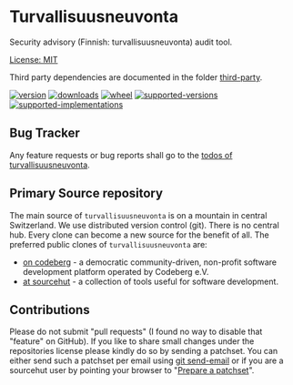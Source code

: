 # Turvallisuusneuvonta

Security advisory (Finnish: turvallisuusneuvonta) audit tool.

[License: MIT](https://git.sr.ht/~sthagen/turvallisuusneuvonta/tree/default/item/LICENSE)

Third party dependencies are documented in the folder [third-party](third-party/README.md).

[![version](https://img.shields.io/pypi/v/turvallisuusneuvonta.svg?style=flat)](https://pypi.python.org/pypi/turvallisuusneuvonta/)
[![downloads](https://pepy.tech/badge/turvallisuusneuvonta/month)](https://pepy.tech/project/turvallisuusneuvonta)
[![wheel](https://img.shields.io/pypi/wheel/turvallisuusneuvonta.svg?style=flat)](https://pypi.python.org/pypi/turvallisuusneuvonta/)
[![supported-versions](https://img.shields.io/pypi/pyversions/turvallisuusneuvonta.svg?style=flat)](https://pypi.python.org/pypi/turvallisuusneuvonta/)
[![supported-implementations](https://img.shields.io/pypi/implementation/turvallisuusneuvonta.svg?style=flat)](https://pypi.python.org/pypi/turvallisuusneuvonta/)

## Bug Tracker

Any feature requests or bug reports shall go to the [todos of turvallisuusneuvonta](https://todo.sr.ht/~sthagen/turvallisuusneuvonta).

## Primary Source repository

The main source of `turvallisuusneuvonta` is on a mountain in central Switzerland.
We use distributed version control (git).
There is no central hub.
Every clone can become a new source for the benefit of all.
The preferred public clones of `turvallisuusneuvonta` are:

* [on codeberg](https://codeberg.org/sthagen/turvallisuusneuvonta) - a democratic community-driven, non-profit software development platform operated by Codeberg e.V.
* [at sourcehut](https://git.sr.ht/~sthagen/turvallisuusneuvonta) - a collection of tools useful for software development.

## Contributions

Please do not submit "pull requests" (I found no way to disable that "feature" on GitHub).
If you like to share small changes under the repositories license please kindly do so by sending a patchset.
You can either send such a patchset per email using [git send-email](https://git-send-email.io) or 
if you are a sourcehut user by pointing your browser to "[Prepare a patchset](https://git.sr.ht/~sthagen/turvallisuusneuvonta/send-email)".
